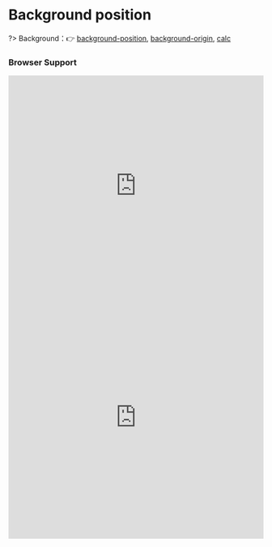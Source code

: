 
# Background position

?> Background：:point_right: [background-position](https://developer.mozilla.org/zh-CN/docs/Web/CSS/background-position), [background-origin](https://developer.mozilla.org/zh-CN/docs/Web/CSS/background-origin), [calc](https://developer.mozilla.org/zh-CN/docs/Web/CSS/calc)

<!-- 这个没有什么好说的，我们可以在`background`简写属性增加`bottom right`定位值来提供回退。 -->

<vuep template="#extended-bg-position"></vuep>

<script v-pre type="text/x-template" id="extended-bg-position">
<style>
  main{
    width: 100%;
    padding: 80px 0px;
    display: flex;
    flex-wrap: wrap;
    justify-content: space-around;
  }
  div{
    width: 229px; height: 139px;
    margin: auto;
    color: #f4f0ea;
    padding: 16px 29px 28px 20px;
    background: #b4a078 url('static/player_logo@2x.png') no-repeat bottom right / 78px 21px;
  }
  div:nth-of-type(1){
    background-position: right 29px bottom 28px;
  }
  div:nth-of-type(2){
    background-origin: content-box;
    margin: 29px 0; /* Vertical alignment for the mobile */
  }
  div:nth-of-type(3){
    background-position: calc(100% - 29px) calc(100% - 28px);
  }
</style>
<template>
  <main>
    <div class="block1">background-position scheme</div>
    <div class="block2">background-origin scheme</div>
    <div class="block3">calc scheme</div>
  </main>
</template>
<script>  
</script>
</script>

### Browser Support

<iframe
  width="100%"
  height="436px"
  frameborder="0"
  src="https://caniuse.bitsofco.de/embed/index.html?feat=calc&amp;periods=future_1,current,past_1,past_2,past_3&amp;accessible-colours=false">
</iframe>

<iframe
  width="100%"
  height="480px"
  frameborder="0"
  src="https://caniuse.bitsofco.de/embed/index.html?feat=css-background-offsets&amp;periods=future_1,current,past_1,past_2,past_3&amp;accessible-colours=false">
</iframe>
